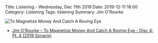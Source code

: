 Title: Listening - Wednesday, Dec 11th 2019 
Date: 2019-12-11 18:00
Category: Listening
Tags: listening
Summary: Jim O'Rourke


![To Magnetize Money And Catch A Roving Eye](/images/money.jpg)

- [Jim O'Rourke – To Magnetize Money And Catch A Roving Eye - Disc 4: Pt. 4 (2019 Sonaris)](https://www.discogs.com/Jim-ORourke-To-Magnetize-Money-And-Catch-A-Roving-Eye/release/14361840)

